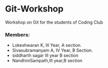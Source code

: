 # Git-Workshop

Workshop on Git for the students of Coding Club


### Members:

* Lokeshwaran K, III Year, A section.
* Sivasubramanyam A, IV Year, B Section.
* siddharth sagar III year B section
* NandhiniSampath,III year,B section
